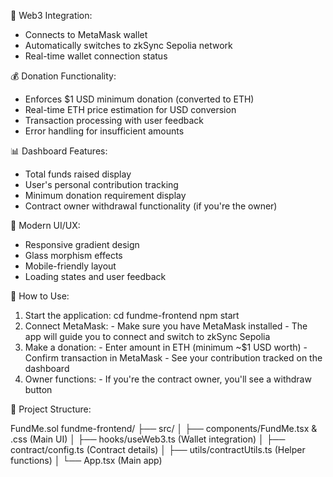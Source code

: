 🔗 Web3 Integration:
  - Connects to MetaMask wallet
  - Automatically switches to zkSync Sepolia network
  - Real-time wallet connection status

  💰 Donation Functionality:
  - Enforces $1 USD minimum donation (converted to ETH)
  - Real-time ETH price estimation for USD conversion
  - Transaction processing with user feedback
  - Error handling for insufficient amounts

  📊 Dashboard Features:
  - Total funds raised display
  - User's personal contribution tracking
  - Minimum donation requirement display
  - Contract owner withdrawal functionality (if you're the owner)

  🎨 Modern UI/UX:
  - Responsive gradient design
  - Glass morphism effects
  - Mobile-friendly layout
  - Loading states and user feedback

  🚀 How to Use:

  1. Start the application:
  cd fundme-frontend
  npm start
  2. Connect MetaMask:
    - Make sure you have MetaMask installed
    - The app will guide you to connect and switch to zkSync Sepolia
  3. Make a donation:
    - Enter amount in ETH (minimum ~$1 USD worth)
    - Confirm transaction in MetaMask
    - See your contribution tracked on the dashboard
  4. Owner functions:
    - If you're the contract owner, you'll see a withdraw button

  📁 Project Structure:
  
  FundMe.sol
  fundme-frontend/
  ├── src/
  │   ├── components/FundMe.tsx & .css (Main UI)
  │   ├── hooks/useWeb3.ts (Wallet integration)
  │   ├── contract/config.ts (Contract details)
  │   ├── utils/contractUtils.ts (Helper functions)
  │   └── App.tsx (Main app)
